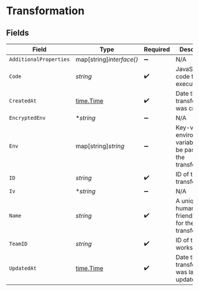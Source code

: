 # Transformation


## Fields

| Field                                                              | Type                                                               | Required                                                           | Description                                                        |
| ------------------------------------------------------------------ | ------------------------------------------------------------------ | ------------------------------------------------------------------ | ------------------------------------------------------------------ |
| `AdditionalProperties`                                             | map[string]*interface{}*                                           | :heavy_minus_sign:                                                 | N/A                                                                |
| `Code`                                                             | *string*                                                           | :heavy_check_mark:                                                 | JavaScript code to be executed                                     |
| `CreatedAt`                                                        | [time.Time](https://pkg.go.dev/time#Time)                          | :heavy_check_mark:                                                 | Date the transformation was created                                |
| `EncryptedEnv`                                                     | **string*                                                          | :heavy_minus_sign:                                                 | N/A                                                                |
| `Env`                                                              | map[string]*string*                                                | :heavy_minus_sign:                                                 | Key-value environment variables to be passed to the transformation |
| `ID`                                                               | *string*                                                           | :heavy_check_mark:                                                 | ID of the transformation                                           |
| `Iv`                                                               | **string*                                                          | :heavy_minus_sign:                                                 | N/A                                                                |
| `Name`                                                             | *string*                                                           | :heavy_check_mark:                                                 | A unique, human-friendly name for the transformation               |
| `TeamID`                                                           | *string*                                                           | :heavy_check_mark:                                                 | ID of the workspace                                                |
| `UpdatedAt`                                                        | [time.Time](https://pkg.go.dev/time#Time)                          | :heavy_check_mark:                                                 | Date the transformation was last updated                           |